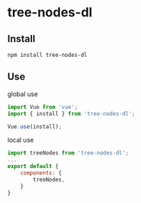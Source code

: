 # tree-nodes-dl

## Install
```code 
npm install tree-nodes-dl
```
## Use
global use
```js
import Vue from 'vue';
import { install } from 'tree-nodes-dl';

Vue.use(install);

```
local use
```js
import treeNodes from 'tree-nodes-dl';
...
export default {
    components: {
        treeNodes,
    }
}
```
